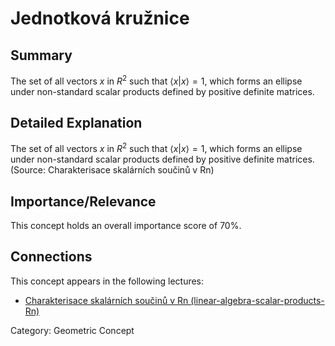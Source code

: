 # Jednotková kružnice

## Summary
The set of all vectors $x$ in $R^2$ such that $\langle x | x \rangle = 1$, which forms an ellipse under non-standard scalar products defined by positive definite matrices.

## Detailed Explanation
The set of all vectors $x$ in $R^2$ such that $\langle x | x \rangle = 1$, which forms an ellipse under non-standard scalar products defined by positive definite matrices. (Source: Charakterisace skalárních součinů v Rn)

## Importance/Relevance
This concept holds an overall importance score of 70%.

## Connections
This concept appears in the following lectures:
*   [Charakterisace skalárních součinů v Rn (linear-algebra-scalar-products-Rn)](#)

Category: Geometric Concept